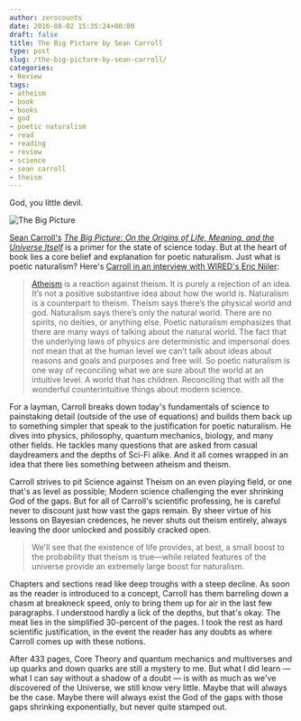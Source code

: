 ```yaml
---
author: zerocounts
date: 2016-08-02 15:35:24+00:00
draft: false
title: The Big Picture by Sean Carroll
type: post
slug: /the-big-picture-by-sean-carroll/
categories:
- Review
tags:
- atheism
- book
- books
- god
- poetic naturalism
- read
- reading
- review
- science
- sean carroll
- theism
---
```


God, you little devil.

![The Big Picture](/the-big-picture.jpg)

[Sean Carroll's](http://www.penguin.com/book/the-big-picture-by-sean-carroll/9780525954828) _[The Big Picture: On the Origins of Life, Meaning, and the Universe Itself](https://www.preposterousuniverse.com/bigpicture/)_ is a primer for the state of science today. But at the heart of book lies a core belief and explanation for poetic naturalism. Just what is poetic naturalism? Here's [Carroll in an interview with WIRED's Eric Niiler](http://www.wired.com/2016/05/maybe-youre-not-atheist-maybe-youre-naturalist-like-sean-carroll/):

> [Atheism](http://www.wired.com/2006/11/atheism/) is a reaction against theism. It is purely a rejection of an idea. It’s not a positive substantive idea about how the world is. Naturalism is a counterpart to theism. Theism says there’s the physical world and god. Naturalism says there’s only the natural world. There are no spirits, no deities, or anything else. Poetic naturalism emphasizes that there are many ways of talking about the natural world. The fact that the underlying laws of physics are deterministic and impersonal does not mean that at the human level we can’t talk about ideas about reasons and goals and purposes and free will. So poetic naturalism is one way of reconciling what we are sure about the world at an intuitive level. A world that has children. Reconciling that with all the wonderful counterintuitive things about modern science.

For a layman, Carroll breaks down today's fundamentals of science to painstaking detail (outside of the use of equations) and builds them back up to something simpler that speak to the justification for poetic naturalism. He dives into physics, philosophy, quantum mechanics, biology, and many other fields. He tackles many questions that are asked from casual daydreamers and the depths of Sci-Fi alike. And it all comes wrapped in an idea that there lies something between atheism and theism.

Carroll strives to pit Science against Theism on an even playing field, or one that's as level as possible; Modern science challenging the ever shrinking God of the gaps. But for all of Carroll's scientific professing, he is careful never to discount just how vast the gaps remain. By sheer virtue of his lessons on Bayesian credences, he never shuts out theism entirely, always leaving the door unlocked and possibly cracked open.

> We'll see that the existence of life provides, at best, a small boost to the probability that theism is true—while related features of the universe provide an extremely large boost for naturalism.

Chapters and sections read like deep troughs with a steep decline. As soon as the reader is introduced to a concept, Carroll has them barreling down a chasm at breakneck speed, only to bring them up for air in the last few paragraphs. I understood hardly a lick of the depths, but that's okay. The meat lies in the simplified 30-percent of the pages. I took the rest as hard scientific justification, in the event the reader has any doubts as where Carroll comes up with these notions.

After 433 pages, Core Theory and quantum mechanics and multiverses and up quarks and down quarks are still a mystery to me. But what I did learn — what I can say without a shadow of a doubt — is with as much as we've discovered of the Universe, we still know very little. Maybe that will always be the case. Maybe there will always exist the God of the gaps with those gaps shrinking exponentially, but never quite stamped out.
